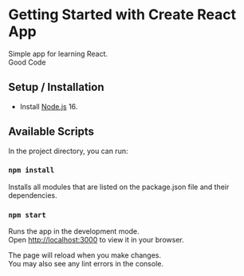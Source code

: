 # Getting Started with Create React App

Simple app for learning React.
<br />
Good Code

## Setup / Installation

- Install [Node.js](https://nodejs.org) 16.

## Available Scripts

In the project directory, you can run:

### `npm install`

Installs all modules that are listed on the package.json file and their dependencies.

### `npm start`

Runs the app in the development mode.\
Open [http://localhost:3000](http://localhost:3000) to view it in your browser.

The page will reload when you make changes.\
You may also see any lint errors in the console.
